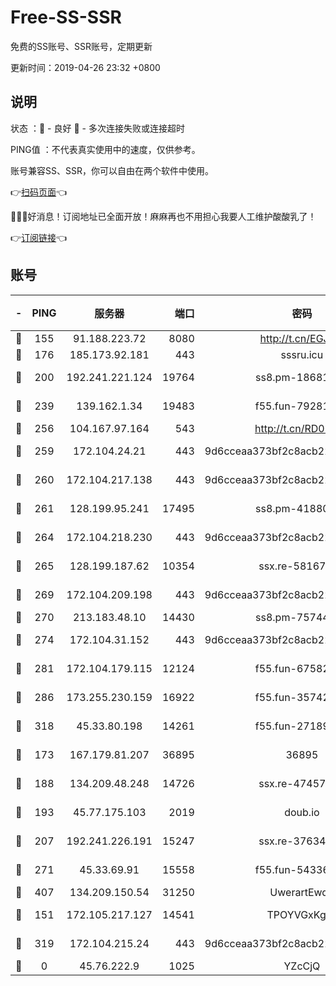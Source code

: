 # Free-SS-SSR

免费的SS账号、SSR账号，定期更新

更新时间：2019-04-26 23:32 +0800

## 说明

状态     ：🙂 - 良好 🙁 - 多次连接失败或连接超时

PING值   ：不代表真实使用中的速度，仅供参考。

账号兼容SS、SSR，你可以自由在两个软件中使用。

👉[扫码页面](https://liesauer.github.io/Free-SS-SSR/)👈

🎉🎉🎉好消息！订阅地址已全面开放！麻麻再也不用担心我要人工维护酸酸乳了！

👉[订阅链接](https://www.liesauer.net/yogurt/subscribe?ACCESS_TOKEN=DAYxR3mMaZAsaqUb)👈

## 账号

|-|PING|服务器|端口|密码|加密方式|区域|
|:----:|:----:|:-----:|-----:|:----:|:----:|:----:|
|🙂|155|91.188.223.72|8080|http://t.cn/EGJIyrl|rc4-md5|RU|
|🙂|176|185.173.92.181|443|sssru.icu|rc4-md5|RU|
|🙂|200|192.241.221.124|19764|ss8.pm-18681063|aes-256-cfb|US|
|🙂|239|139.162.1.34|19483|f55.fun-79281835|aes-256-cfb|SG|
|🙂|256|104.167.97.164|543|http://t.cn/RD0D7sx|rc4-md5|CA|
|🙂|259|172.104.24.21|443|9d6cceaa373bf2c8acb22e60b6a58be6|aes-256-cfb|US|
|🙂|260|172.104.217.138|443|9d6cceaa373bf2c8acb22e60b6a58be6|aes-256-cfb|US|
|🙂|261|128.199.95.241|17495|ss8.pm-41880912|aes-256-cfb|SG|
|🙂|264|172.104.218.230|443|9d6cceaa373bf2c8acb22e60b6a58be6|aes-256-cfb|US|
|🙂|265|128.199.187.62|10354|ssx.re-58167399|aes-256-cfb|SG|
|🙂|269|172.104.209.198|443|9d6cceaa373bf2c8acb22e60b6a58be6|aes-256-cfb|US|
|🙂|270|213.183.48.10|14430|ss8.pm-75744161|rc4-md5|RU|
|🙂|274|172.104.31.152|443|9d6cceaa373bf2c8acb22e60b6a58be6|aes-256-cfb|US|
|🙂|281|172.104.179.115|12124|f55.fun-67582155|aes-256-cfb|SG|
|🙂|286|173.255.230.159|16922|f55.fun-35742732|aes-256-cfb|US|
|🙂|318|45.33.80.198|14261|f55.fun-27189216|aes-256-cfb|US|
|🙂|173|167.179.81.207|36895|36895|aes-256-cfb|JP|
|🙂|188|134.209.48.248|14726|ssx.re-47457092|aes-256-cfb|US|
|🙂|193|45.77.175.103|2019|doub.io|aes-128-ctr|SG|
|🙂|207|192.241.226.191|15247|ssx.re-37634241|aes-256-cfb|US|
|🙂|271|45.33.69.91|15558|f55.fun-54336919|aes-256-cfb|US|
|🙂|407|134.209.150.54|31250|UwerartEwqe|chacha20|IN|
|🙁|151|172.105.217.127|14541|TPOYVGxKglpi|aes-256-cfb|JP|
|🙁|319|172.104.215.24|443|9d6cceaa373bf2c8acb22e60b6a58be6|aes-256-cfb|US|
|🙁|0|45.76.222.9|1025|YZcCjQ|rc4-md5|JP|
